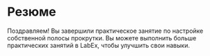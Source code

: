 # Резюме

Поздравляем! Вы завершили практическое занятие по настройке собственной полосы прокрутки. Вы можете выполнить больше практических занятий в LabEx, чтобы улучшить свои навыки.
